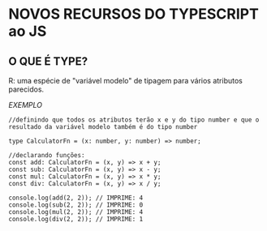 # NOVOS RECURSOS DO TYPESCRIPT ao JS

## O QUE É TYPE?

R: uma espécie de "variável modelo" de tipagem para vários atributos parecidos.

_EXEMPLO_

```
//definindo que todos os atributos terão x e y do tipo number e que o resultado da variável modelo também é do tipo number

type CalculatorFn = (x: number, y: number) => number;

//declarando funções:
const add: CalculatorFn = (x, y) => x + y;
const sub: CalculatorFn = (x, y) => x - y;
const mul: CalculatorFn = (x, y) => x * y;
const div: CalculatorFn = (x, y) => x / y;

console.log(add(2, 2)); // IMPRIME: 4
console.log(sub(2, 2)); // IMPRIME: 0
console.log(mul(2, 2)); // IMPRIME: 4
console.log(div(2, 2)); // IMPRIME: 1

```
